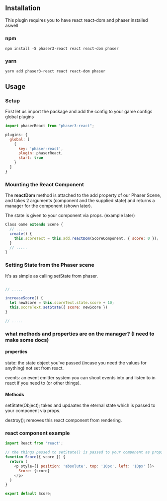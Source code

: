 ## Installation

This plugin requires you to have react react-dom and phaser installed aswell

### npm
```
npm install -S phaser3-react react react-dom phaser
```

### yarn
```
yarn add phaser3-react react react-dom phaser
```

## Usage

### Setup

First let us import the package and add the config to your game configs global plugins

```js
import phaserReact from "phaser3-react";

plugins: {
  global: [
    {
      key: 'phaser-react',
      plugin: phaserReact,
      start: true
    }
  ]
}
```
### Mounting the React Component

The **reactDom** method is attached to the add property of our Phaser Scene, and takes 2 arguments (component and the supplied state) and returns a manager for the component (shown later).

The state is given to your component via props. (example later)
  
```js
Class Game extends Scene {
  // .....
  create() {
    this.scoreText = this.add.reactDom(ScoreComponent, { score: 0 });
  }
  // .....
}
```
### Setting State from the Phaser scene

It's as simple as calling setState from phaser.
 
```js

// .....

increaseScore() {
  let newScore = this.scoreText.state.score + 10;
  this.scoreText.setState({ score: newScore })
}

// .....

```

### what methods and properties are on the manager? (I need to make some docs)

#### properties
state: the state object you've passed (incase you need the values for anything) not set from react.

events: an event emitter system you can shoot events into and listen to in react if you need to (or other things).

#### Methods
setState(Object); takes and updaates the eternal state which is passed to your component via props.

destroy(); removes this react component from rendering.

### react component example
```js
import React from 'react';

// the things passed to setState() is passed to your component as props, it also recieves the manager.
function Score({ score }) {
  return (
    <p style={{ position: 'absolute', top: '10px', left: '10px' }}>
      Score: {score}
    </p>
  )
}

export default Score;
```

